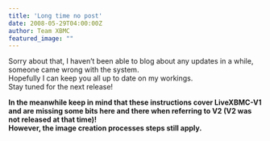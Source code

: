 ```yaml
---
title: 'Long time no post'
date: 2008-05-29T04:00:00Z
author: Team XBMC
featured_image: ""
---
```

 Sorry about that, I haven’t been able to blog about any updates in a while, someone came wrong with the system.  
 Hopefully I can keep you all up to date on my workings.  
 Stay tuned for the next release!

 **In the meanwhile keep in mind that these instructions cover LiveXBMC-V1 and are missing some bits here and there when referring to V2 (V2 was not released at that time)!  
 However, the image creation processes steps still apply.**

  